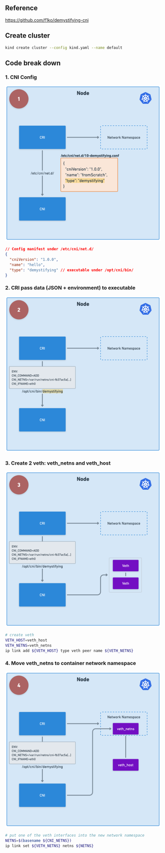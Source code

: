 ## Reference
https://github.com/f1ko/demystifying-cni

## Create cluster
```bash
kind create cluster --config kind.yaml --name default
```

## Code break down
### 1. CNI Config
![First step](cni-step-1.png)
```json
// Config manifest under /etc/cni/net.d/
{
  "cniVersion": "1.0.0",
  "name": "hello",
  "type": "demystifying" // executable under /opt/cni/bin/
}
```

### 2. CRI pass data (JSON + environment) to executable
![Second step](cni-step-2.png)

### 3. Create 2 veth: veth_netns and veth_host 
![Third step](cni-step-3.png)
```bash
# create veth
VETH_HOST=veth_host
VETH_NETNS=veth_netns
ip link add ${VETH_HOST} type veth peer name ${VETH_NETNS}
```

### 4. Move veth_netns to container network namespace
![Fourth step](cni-step-4.png)
```bash
# put one of the veth interfaces into the new network namespace
NETNS=$(basename ${CNI_NETNS})
ip link set ${VETH_NETNS} netns ${NETNS}
```